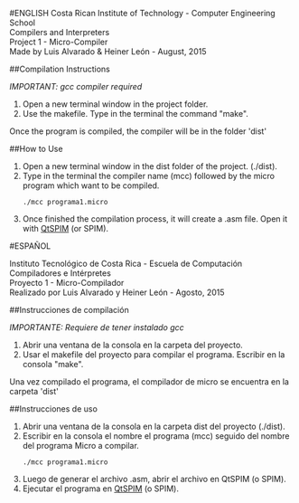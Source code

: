 #ENGLISH
Costa Rican Institute of Technology - Computer Engineering School  
Compilers and Interpreters  
Project 1 - Micro-Compiler  
Made by Luis Alvarado & Heiner León - August, 2015  

##Compilation Instructions

*IMPORTANT: gcc compiler required*

1. Open a new terminal window in the project folder.
2. Use the makefile. Type in the terminal the command "make".

Once the program is compiled, the compiler will be in the folder 'dist'

##How to Use

1. Open a new terminal window in the dist folder of the project. (./dist).
2. Type in the terminal the compiler name (mcc) followed by the micro program which want to be compiled.  
    ```
    ./mcc programa1.micro
    ```
3. Once finished the compilation process, it will create a .asm file. Open it with [QtSPIM](http://spimsimulator.sourceforge.net) (or SPIM).  

#ESPAÑOL

Instituto Tecnológico de Costa Rica - Escuela de Computación  
Compiladores e Intérpretes  
Proyecto 1 - Micro-Compilador  
Realizado por Luis Alvarado y Heiner León - Agosto, 2015  

##Instrucciones de compilación

*IMPORTANTE: Requiere de tener instalado gcc*

1. Abrir una ventana de la consola en la carpeta del proyecto.
2. Usar el makefile del proyecto para compilar el programa. Escribir en la consola "make".

Una vez compilado el programa, el compilador de micro se encuentra en la carpeta 'dist'

##Instrucciones de uso

1. Abrir una ventana de la consola en la carpeta dist del proyecto (./dist).
2. Escribir en la consola el nombre el programa (mcc) seguido del nombre del programa Micro a compilar.  
    ```
    ./mcc programa1.micro
    ```
3. Luego de generar el archivo .asm, abrir el archivo en QtSPIM (o SPIM).
4. Ejecutar el programa en [QtSPIM](http://spimsimulator.sourceforge.net) (o SPIM).
